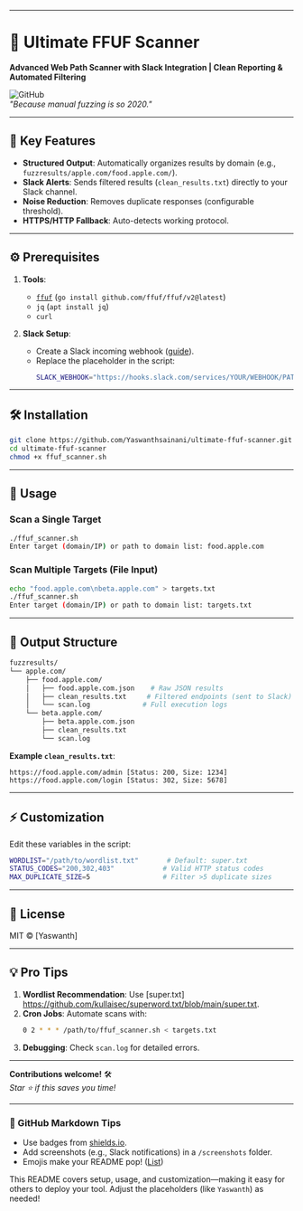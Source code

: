 
---

# 🚀 Ultimate FFUF Scanner  
**Advanced Web Path Scanner with Slack Integration | Clean Reporting & Automated Filtering**  

![GitHub](https://img.shields.io/badge/Shell_Script-%23121011.svg?style=for-the-badge&logo=gnu-bash&logoColor=white)  
*"Because manual fuzzing is so 2020."*  

---

## 📌 Key Features  
- **Structured Output**: Automatically organizes results by domain (e.g., `fuzzresults/apple.com/food.apple.com/`).  
- **Slack Alerts**: Sends filtered results (`clean_results.txt`) directly to your Slack channel.  
- **Noise Reduction**: Removes duplicate responses (configurable threshold).  
- **HTTPS/HTTP Fallback**: Auto-detects working protocol.  

---

## ⚙️ Prerequisites  
1. **Tools**:  
   - [`ffuf`](https://github.com/ffuf/ffuf) (`go install github.com/ffuf/ffuf/v2@latest`)  
   - `jq` (`apt install jq`)  
   - `curl`  

2. **Slack Setup**:  
   - Create a Slack incoming webhook ([guide](https://api.slack.com/messaging/webhooks)).  
   - Replace the placeholder in the script:  
     ```bash
     SLACK_WEBHOOK="https://hooks.slack.com/services/YOUR/WEBHOOK/PATH"
     ```

---

## 🛠️ Installation  
```bash
git clone https://github.com/Yaswanthsainani/ultimate-ffuf-scanner.git  
cd ultimate-ffuf-scanner  
chmod +x ffuf_scanner.sh  
```

---

## 🚀 Usage  
### Scan a Single Target  
```bash
./ffuf_scanner.sh  
Enter target (domain/IP) or path to domain list: food.apple.com  
```

### Scan Multiple Targets (File Input)  
```bash
echo "food.apple.com\nbeta.apple.com" > targets.txt  
./ffuf_scanner.sh  
Enter target (domain/IP) or path to domain list: targets.txt  
```

---

## 📂 Output Structure  
```bash
fuzzresults/  
└── apple.com/  
    ├── food.apple.com/  
    │   ├── food.apple.com.json    # Raw JSON results  
    │   ├── clean_results.txt     # Filtered endpoints (sent to Slack)  
    │   └── scan.log             # Full execution logs  
    └── beta.apple.com/  
        ├── beta.apple.com.json  
        ├── clean_results.txt  
        └── scan.log  
```

**Example `clean_results.txt`**:  
```
https://food.apple.com/admin [Status: 200, Size: 1234]  
https://food.apple.com/login [Status: 302, Size: 5678]  
```

---

## ⚡️ Customization  
Edit these variables in the script:  
```bash
WORDLIST="/path/to/wordlist.txt"       # Default: super.txt  
STATUS_CODES="200,302,403"            # Valid HTTP status codes  
MAX_DUPLICATE_SIZE=5                  # Filter >5 duplicate sizes  
```

---

## 📜 License  
MIT © [Yaswanth]  

---

## 💡 Pro Tips  
1. **Wordlist Recommendation**: Use [super.txt] https://github.com/kullaisec/superword.txt/blob/main/super.txt.  
2. **Cron Jobs**: Automate scans with:  
   ```bash
   0 2 * * * /path/to/ffuf_scanner.sh < targets.txt  
   ```
3. **Debugging**: Check `scan.log` for detailed errors.  

---

**Contributions welcome!** 🛠️  
*Star ⭐ if this saves you time!*  

---

### 🔗 GitHub Markdown Tips  
- Use badges from [shields.io](https://shields.io).  
- Add screenshots (e.g., Slack notifications) in a `/screenshots` folder.  
- Emojis make your README pop! ([List](https://gist.github.com/rxaviers/7360908))  

This README covers setup, usage, and customization—making it easy for others to deploy your tool. Adjust the placeholders (like `Yaswanth`) as needed!
